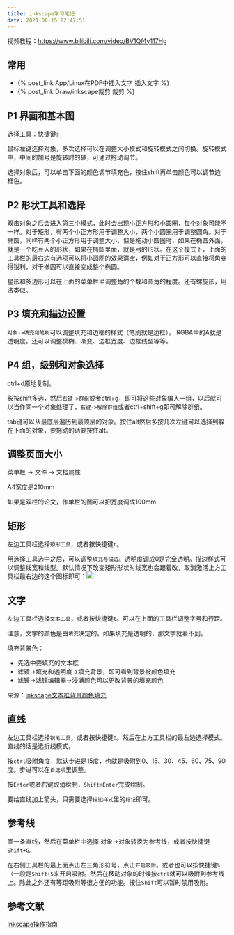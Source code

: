 ```yaml
---
title: inkscape学习笔记
date: 2021-06-15 22:47:51
---
```


视频教程：<https://www.bilibili.com/video/BV1Qf4y117Hg>

## 常用

- {% post_link App/Linux在PDF中插入文字 插入文字 %}
- {% post_link Draw/inkscape裁剪 裁剪 %}

## P1 界面和基本图

选择工具：快捷键`s`

鼠标左键选择对象，多次选择可以在调整大小模式和旋转模式之间切换。旋转模式中，中间的加号是旋转时的轴，可通过拖动调节。

选择对象后，可以单击下面的颜色调节填充色，按住shift再单击颜色可以调节边框色。

## P2 形状工具和选择

双击对象之后会进入第三个模式，此时会出现小正方形和小圆圈，每个对象可能不一样。对于矩形，有两个小正方形用于调整大小，两个小圆圈用于调整圆角。对于椭圆，同样有两个小正方形用于调整大小，但是拖动小圆圈时，如果在椭圆外面，就是一个吃豆人的形状，如果在椭圆里面，就是弓的形状。在这个模式下，上面的工具栏的最右边有选项可以将小圆圈的效果清空，例如对于正方形可以直接将角变得锐利，对于椭圆可以直接变成整个椭圆。

星形和多边形可以在上面的菜单栏里调整角的个数和圆角的程度。还有螺旋形，用法类似。

## P3 填充和描边设置

`对象->填充和笔刷`可以调整填充和边框的样式（笔刷就是边框）。
RGBA中的A就是透明度。还可以调整模糊、渐变、边框宽度、边框线型等等。

## P4 组，级别和对象选择

ctrl+d原地复制。

长按shift多选，然后`右键->群组`或者ctrl+g，即可将这些对象编入一组，以后就可以当作同一个对象处理了，`右键->解除群组`或者ctrl+shift+g即可解除群组。

tab键可以从最底层遍历到最顶层的对象。按住alt然后多按几次左键可以选择到躲在下面的对象，要拖动的话要按住alt。

## 调整页面大小

菜单栏 -> 文件 -> 文档属性

A4宽度是210mm

如果是双栏的论文，作单栏的图可以把宽度调成100mm

## 矩形

左边工具栏选择`矩形工具`，或者按快捷键`r`。

用选择工具选中之后，可以调整`填充与描边`。透明度调成0是完全透明。描边样式可以调整线宽和线型。默认情况下改变矩形形状时线宽也会跟着改，取消激活上方工具栏最右边的这个图标即可：![](https://www.ycproject.cn/_images/15zoom-stroke.svg)

## 文字

左边工具栏选择`文本工具`，或者按快捷键`t`。可以在上面的工具栏调整字号和行距。

注意，文字的颜色是由`填充`决定的。如果填充是透明的，那文字就看不到。

填充背景色：

- 先选中要填充的文本框
- 滤镜->填充和透明度->填充背景，即可看到背景被颜色填充
- 滤镜->滤镜编辑器->浸满颜色可以更改背景的填充颜色

来源：[inkscape文本框背景颜色填充](https://blog.csdn.net/qq_40990642/article/details/122175619)

## 直线

左边工具栏选择`钢笔工具`，或者按快捷键`b`。然后在上方工具栏的最左边选择模式。直线的话是选折线模式。

按`ctrl`吸附角度，默认步进是15度，也就是吸附到0、15、30、45、60、75、90度。步进可以在`首选项`里调整。

按`Enter`或者右键取消绘制，`Shift+Enter`完成绘制。

要给直线加上箭头，只需要选择`描边样式`里的`标记`即可。

## 参考线

画一条直线，然后在菜单栏中选择 对象->对象转换为参考线，或者按快捷键`Shift+G`。

在右侧工具栏的最上面点击左三角形符号，点击`开启吸附`。或者也可以按快捷键`%`（一般是`Shift+5`来开启吸附。然后在移动对象的时候按`ctrl`就可以吸附到参考线上。除此之外还有等距吸附等很方便的功能。按住`Shift`可以暂时禁用吸附。

## 参考文献

[Inkscape操作指南](https://www.ycproject.cn/inkscape/inkscape.html)
